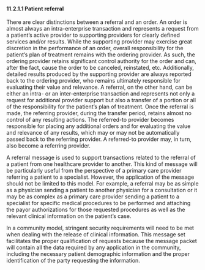 #### 11.2.1.1 Patient referral

There are clear distinctions between a referral and an order. An order is almost always an intra-enterprise transaction and represents a request from a patient’s active provider to supporting providers for clearly defined services and/or results. While the supporting provider may exercise great discretion in the performance of an order, overall responsibility for the patient’s plan of treatment remains with the ordering provider. As such, the ordering provider retains significant control authority for the order and can, after the fact, cause the order to be canceled, reinstated, etc. Additionally, detailed results produced by the supporting provider are always reported back to the ordering provider, who remains ultimately responsible for evaluating their value and relevance. A referral, on the other hand, can be either an intra- or an inter-enterprise transaction and represents not only a request for additional provider support but also a transfer of a portion or all of the responsibility for the patient’s plan of treatment. Once the referral is made, the referring provider, during the transfer period, retains almost no control of any resulting actions. The referred-to provider becomes responsible for placing any additional orders and for evaluating the value and relevance of any results, which may or may not be automatically passed back to the referring provider. A referred-to provider may, in turn, also become a referring provider.

A referral message is used to support transactions related to the referral of a patient from one healthcare provider to another. This kind of message will be particularly useful from the perspective of a primary care provider referring a patient to a specialist. However, the application of the message should not be limited to this model. For example, a referral may be as simple as a physician sending a patient to another physician for a consultation or it may be as complex as a primary care provider sending a patient to a specialist for specific medical procedures to be performed and attaching the payor authorizations for those requested procedures as well as the relevant clinical information on the patient’s case.

In a community model, stringent security requirements will need to be met when dealing with the release of clinical information. This message set facilitates the proper qualification of requests because the message packet will contain all the data required by any application in the community, including the necessary patient demographic information and the proper identification of the party requesting the information.
